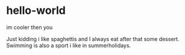 # hello-world
im cooler then you

Just kidding i like spaghettis and I always eat after that some dessert.
Swimming is also a sport i like in summerholidays.

